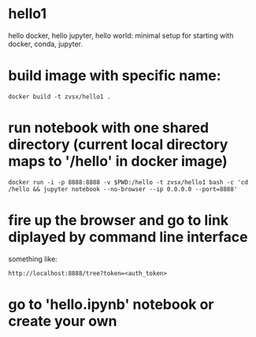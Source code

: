 # hello1
hello docker, hello jupyter, hello world: minimal setup for starting with docker, conda, jupyter.

# build image with specific name:
```
docker build -t zvsx/hello1 .
```

# run notebook with one shared directory (current local directory maps to '/hello' in docker image)
```
docker run -i -p 8888:8888 -v $PWD:/hello -t zvsx/hello1 bash -c 'cd /hello && jupyter notebook --no-browser --ip 0.0.0.0 --port=8888'
```

# fire up the browser and go to link diplayed by command line interface
something like:
```
http://localhost:8888/tree?token=<auth_token>
```

# go to 'hello.ipynb' notebook or create your own

